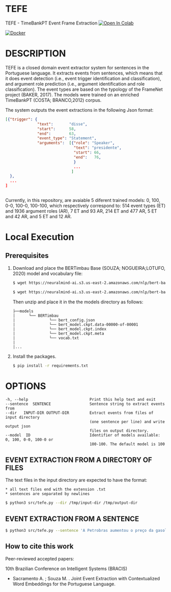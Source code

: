 # TEFE
TEFE - TimeBankPT Event Frame Extraction
[![Open In Colab](https://colab.research.google.com/assets/colab-badge.svg)](https://colab.research.google.com/github/FORMAS/TEFE/blob/main/notebook/colab-tefe.ipynb)

[![Docker](https://img.shields.io/badge/docker-%230db7ed.svg?style=for-the-badge&logo=docker&logoColor=white)](https://hub.docker.com/r/andersonsacramento/tefe)


# DESCRIPTION

TEFE is a closed domain event extractor system for sentences in the Portuguese language. It extracts events from sentences, which means that it does event detection (i.e., event trigger identification and classification), and argument role prediction (i.e., argument identification and role classification). The event types are based on the typology of the FrameNet project (BAKER, 2017). The models were trained on an enriched TimeBankPT (COSTA; BRANCO,2012) corpus.

The system outputs the event extractions in the following Json format:
```json
[{"trigger": {
              "text":       "disse",
			  "start":      58,
			  "end":        63,
			  "event_type": "Statement",
			  "arguments":  [{"role": "Speaker",
			                  "text": "presidente",
							  "start": 66,
							  "end":   76,
							  }
							  ...
						     ]
  },
  ...
]
  
```
Currently, in this repository, are avaiable 5 diferent trained models: 0, 100, 0-0, 100-0, 100-100, which respectively correspond to: 514 event types (ET) and 1936 argument roles (AR), 7 ET and 93 AR, 214 ET and 477 AR, 5 ET and 42 AR, and 5 ET and 12 AR.

# Local Execution

## Prerequisites

1. Download and place the BERTimbau Base (SOUZA; NOGUEIRA;LOTUFO, 2020) model and vocabulary file:
    ```bash
    $ wget https://neuralmind-ai.s3.us-east-2.amazonaws.com/nlp/bert-base-portuguese-cased/bert-base-portuguese-cased_tensorflow_checkpoint.zip
	```
	```bash
	$ wget https://neuralmind-ai.s3.us-east-2.amazonaws.com/nlp/bert-base-portuguese-cased/vocab.txt
	```
	Then unzip and place it in the the models directory as follows:
	```
	├──models
	|      └── BERTimbau
	|               └── bert_config.json
	|               └── bert_model.ckpt.data-00000-of-00001
	|               └── bert_model.ckpt.index
	|               └── bert_model.ckpt.meta
	|               └── vocab.txt
	|
	|...
	```

2. Install the packages.
   ```bash
   $ pip install -r requirements.txt
   ```

<!-- 3. Download and place all the other models (i.e., 0, 0-0, 100-0, 100-100): -->
<!--    * [Download link](https://drive.google.com/file/d/1isdiyUu5sXkS8DXdEBjE_pfi-ErjnutQ/view?usp=sharing) -->
<!--    * Then unzip and place it in the models directory as follows: -->
<!-- 	``` -->
<!-- 	├──models -->
<!-- 	|     └── blstme_0_0.h5 -->
<!-- 	|     └── blstme_100_100.h5 -->
<!-- 	|     └── blstme_100.h5 -->
<!-- 	|     └── blstmea_0.h5 -->
<!-- 	|     └── blstmeat2_100_0.h5 -->
<!-- 	| -->
<!-- 	|... -->
<!-- 	``` -->


# OPTIONS
    -h, --help                           Print this help text and exit
	--sentence  SENTENCE                 Sentence string to extract events from
	--dir   INPUT-DIR OUTPUT-DIR         Extract events from files of input directory
		                                 (one sentence per line) and write output json
										 files on output directory.
    --model  ID                          Identifier of models available: 0, 100, 0-0, 100-0 or 
	                                     100-100. The default model is 100


## EVENT EXTRACTION FROM A DIRECTORY OF FILES
The text files in the input directory are expected to have the format:

    * all text files end with the extension .txt
    * sentences are separated by newlines
	
```bash
$ python3 src/tefe.py --dir /tmp/input-dir /tmp/output-dir
```
## EVENT EXTRACTION FROM A SENTENCE

```bash
$ python3 src/tefe.py --sentence 'A Petrobras aumentou o preço da gasolina para 2,30 reais, disse o presidente.'
```
## How to cite this work

Peer-reviewed accepted papers:

10th Brazilian Conference on Intelligent Systems (BRACIS)

* Sacramento A. ; Souza M. . Joint Event Extraction with Contextualized Word Embeddings for the Portuguese 
Language.
